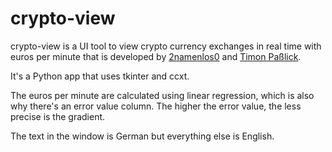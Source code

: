 # crypto-view

crypto-view is a UI tool to view crypto currency exchanges in real time with euros per minute that is developed by [2namenlos0](https://github.com/2namenlos0) and [Timon Paßlick](https://github.com/TimonPasslick).

It's a Python app that uses tkinter and ccxt.

The euros per minute are calculated using linear regression, which is also why there's an error value column. The higher the error value, the less precise is the gradient.

The text in the window is German but everything else is English.
